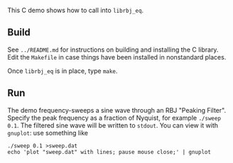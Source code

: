 This C demo shows how to call into `librbj_eq`.

## Build

See `../README.md` for instructions on building and
installing the C library. Edit the `Makefile` in case things
have been installed in nonstandard places.

Once `librbj_eq` is in place, type `make`.

## Run

The demo frequency-sweeps a sine wave through an RBJ
"Peaking Filter". Specify the peak frequency as a fraction
of Nyquist, for example `./sweep 0.1`. The filtered sine
wave will be written to `stdout`. You can view it with
`gnuplot`: use something like

    ./sweep 0.1 >sweep.dat
    echo 'plot "sweep.dat" with lines; pause mouse close;' | gnuplot
